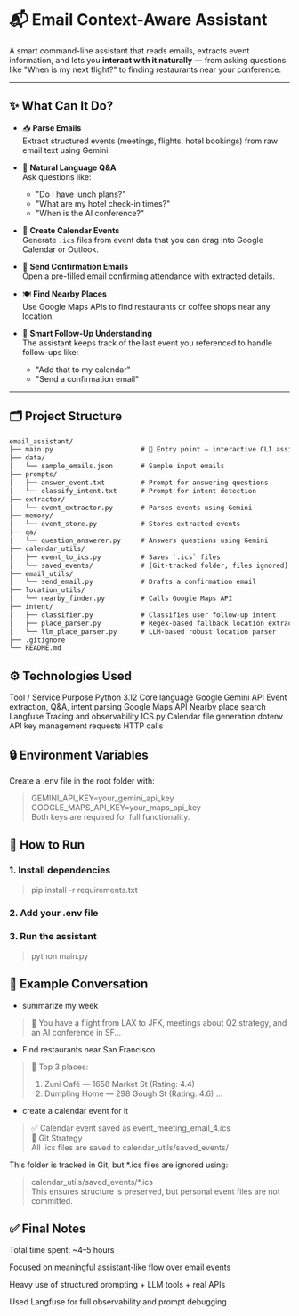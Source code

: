 # 📬 Email Context-Aware Assistant

A smart command-line assistant that reads emails, extracts event information, and lets you **interact with it naturally** — from asking questions like "When is my next flight?" to finding restaurants near your conference.

---

## ✨ What Can It Do?

- 📥 **Parse Emails**  
  Extract structured events (meetings, flights, hotel bookings) from raw email text using Gemini.

- 💬 **Natural Language Q&A**  
  Ask questions like:
  - "Do I have lunch plans?"
  - "What are my hotel check-in times?"
  - "When is the AI conference?"

- 📅 **Create Calendar Events**  
  Generate `.ics` files from event data that you can drag into Google Calendar or Outlook.

- 📧 **Send Confirmation Emails**  
  Open a pre-filled email confirming attendance with extracted details.

- 🍽 **Find Nearby Places**  
  Use Google Maps APIs to find restaurants or coffee shops near any location.

- 🧠 **Smart Follow-Up Understanding**  
  The assistant keeps track of the last event you referenced to handle follow-ups like:
  - "Add that to my calendar"
  - "Send a confirmation email"

---

## 🗂 Project Structure

```txt
email_assistant/
├── main.py                      # 🔁 Entry point — interactive CLI assistant
├── data/
│   └── sample_emails.json       # Sample input emails
├── prompts/
│   ├── answer_event.txt         # Prompt for answering questions
│   └── classify_intent.txt      # Prompt for intent detection
├── extractor/
│   └── event_extractor.py       # Parses events using Gemini
├── memory/
│   └── event_store.py           # Stores extracted events
├── qa/
│   └── question_answerer.py     # Answers questions using Gemini
├── calendar_utils/
│   ├── event_to_ics.py          # Saves `.ics` files
│   └── saved_events/            # [Git-tracked folder, files ignored]
├── email_utils/
│   └── send_email.py            # Drafts a confirmation email
├── location_utils/
│   └── nearby_finder.py         # Calls Google Maps API
├── intent/
│   ├── classifier.py            # Classifies user follow-up intent
│   ├── place_parser.py          # Regex-based fallback location extractor
│   └── llm_place_parser.py      # LLM-based robust location parser
├── .gitignore
└── README.md
```

## ⚙️ Technologies Used
Tool / Service	Purpose
Python 3.12	Core language
Google Gemini API	Event extraction, Q&A, intent parsing
Google Maps API	Nearby place search
Langfuse	Tracing and observability
ICS.py	Calendar file generation
dotenv	API key management
requests	HTTP calls

## 🔒 Environment Variables
Create a .env file in the root folder with:

> GEMINI_API_KEY=your_gemini_api_key  
> GOOGLE_MAPS_API_KEY=your_maps_api_key  
Both keys are required for full functionality.  

## 🧪 How to Run

### 1. Install dependencies
> pip install -r requirements.txt

### 2. Add your .env file

### 3. Run the assistant
> python main.py

## 📝 Example Conversation

- summarize my week
> 💬 You have a flight from LAX to JFK, meetings about Q2 strategy, and an AI conference in SF...

- Find restaurants near San Francisco
> 📍 Top 3 places:
> 1. Zuni Café — 1658 Market St (Rating: 4.4)
> 2. Dumpling Home — 298 Gough St (Rating: 4.6)
> ...

- create a calendar event for it
> ✅ Calendar event saved as event_meeting_email_4.ics  
> 📁 Git Strategy  
All .ics files are saved to calendar_utils/saved_events/  

This folder is tracked in Git, but *.ics files are ignored using:

> calendar_utils/saved_events/*.ics  
This ensures structure is preserved, but personal event files are not committed.


## ✅ Final Notes
Total time spent: ~4–5 hours

Focused on meaningful assistant-like flow over email events

Heavy use of structured prompting + LLM tools + real APIs

Used Langfuse for full observability and prompt debugging